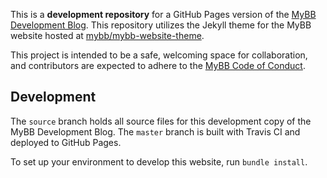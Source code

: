 This is a **development repository** for a GitHub Pages version of the [MyBB Development Blog](https://blog.mybb.com).
This repository utilizes the Jekyll theme for the MyBB website hosted at [mybb/mybb-website-theme](https://github.com/mybb/mybb-website-theme).

This project is intended to be a safe, welcoming space for collaboration, and contributors are expected to adhere to the [MyBB Code of Conduct](https://mybb.com/about/conduct/).

## Development

The `source` branch holds all source files for this development copy of the MyBB Development Blog. The `master` branch is built with Travis CI and deployed to GitHub Pages.

To set up your environment to develop this website, run `bundle install`.
